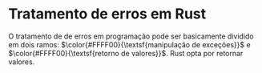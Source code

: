 # Tratamento de erros em Rust

O tratamento de de erros em programação pode ser basicamente dividido em dois ramos:
$\color{#FFFF00}{\textsf{manipulação de exceções}}$ e $\color{#FFFF00}{\textsf{retorno de valores}}$. Rust opta por retornar valores. 
